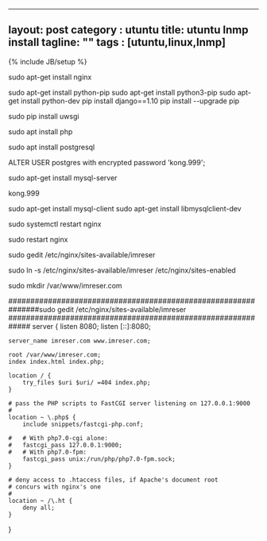  ---
layout: post
category : utuntu
title: utuntu lnmp install
tagline: ""
tags : [utuntu,linux,lnmp]
---
{% include JB/setup %}


sudo apt-get install nginx

sudo apt-get install python-pip
sudo apt-get install python3-pip
sudo apt-get install python-dev
pip install django==1.10
pip install --upgrade pip

sudo pip install uwsgi




sudo apt install php

sudo apt install postgresql

ALTER USER postgres with encrypted password 'kong.999';


sudo apt-get install mysql-server 

kong.999

sudo apt-get install mysql-client
sudo apt-get install libmysqlclient-dev


sudo systemctl restart nginx

sudo restart nginx

sudo gedit /etc/nginx/sites-available/imreser

sudo ln -s /etc/nginx/sites-available/imreser /etc/nginx/sites-enabled


sudo mkdir /var/www/imreser.com




########################################################
#######sudo gedit /etc/nginx/sites-available/imreser
#############################################################
server {
	listen 8080;
	listen [::]:8080;

	server_name imreser.com www.imreser.com;

	root /var/www/imreser.com;
	index index.html index.php;

	location / {
		try_files $uri $uri/ =404 index.php;
	}

	# pass the PHP scripts to FastCGI server listening on 127.0.0.1:9000
	#
	location ~ \.php$ {
		include snippets/fastcgi-php.conf;
	
	#	# With php7.0-cgi alone:
	#	fastcgi_pass 127.0.0.1:9000;
	#	# With php7.0-fpm:
		fastcgi_pass unix:/run/php/php7.0-fpm.sock;
	}

	# deny access to .htaccess files, if Apache's document root
	# concurs with nginx's one
	#
	location ~ /\.ht {
		deny all;
	}
}
